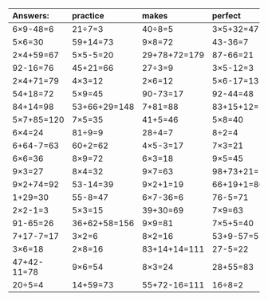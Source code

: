 | Answers: | practice | makes | perfect | ! |
| :--- | :--- | :--- | :--- | :--- |
| 6×9-48=6 | 21÷7=3 | 40÷8=5 | 3×5+32=47 | 54÷6=9 | 
| 5×6=30 | 59+14=73 | 9×8=72 | 43-36=7 | 6×9=54 | 
| 2×4+59=67 | 5×5-5=20 | 29+78+72=179 | 87-66=21 | 4×4=16 | 
| 92-16=76 | 45+21=66 | 27÷3=9 | 3×5-12=3 | 4×2=8 | 
| 2×4+71=79 | 4×3=12 | 2×6=12 | 5×6-17=13 | 42-22=20 | 
| 54+18=72 | 5×9=45 | 90-73=17 | 92-44=48 | 82+68+96=246 | 
| 84+14=98 | 53+66+29=148 | 7+81=88 | 83+15+12=110 | 80+8=88 | 
| 5×7+85=120 | 7×5=35 | 41+5=46 | 5×8=40 | 2×2=4 | 
| 6×4=24 | 81÷9=9 | 28÷4=7 | 8÷2=4 | 78-34=44 | 
| 6+64-7=63 | 60+2=62 | 4×5-3=17 | 7×3=21 | 30÷6=5 | 
| 6×6=36 | 8×9=72 | 6×3=18 | 9×5=45 | 6×5-30=0 | 
| 9×3=27 | 8×4=32 | 9×7=63 | 98+73+21=192 | 22+19=41 | 
| 9×2+74=92 | 53-14=39 | 9×2+1=19 | 66+19+1=86 | 3×3=9 | 
| 1+29=30 | 55-8=47 | 6×7-36=6 | 76-5=71 | 14+30+75=119 | 
| 2×2-1=3 | 5×3=15 | 39+30=69 | 7×9=63 | 7×4=28 | 
| 91-65=26 | 36+62+58=156 | 9×9=81 | 7×5+5=40 | 59+28=87 | 
| 7+17-7=17 | 3×2=6 | 8×2=16 | 53+9-57=5 | 18÷2=9 | 
| 3×6=18 | 2×8=16 | 83+14+14=111 | 27-5=22 | 7×7+4=53 | 
| 47+42-11=78 | 9×6=54 | 8×3=24 | 28+55=83 | 3×6-4=14 | 
| 20÷5=4 | 14+59=73 | 55+72-16=111 | 16÷8=2 | 48+32=80 | 
